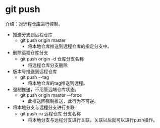 # git push
介绍：对远程仓库进行控制。
- 推送分支到远程仓库
    - git push origin master
        - 将本地仓库推送到远程仓库的指定分支中。
- 删除远程仓库分支
    - git push origin -d 仓库分支名称
        - 将远程仓库分支删除
- 版本号推送到远程仓库
    - git push --tag 
        - 将本地仓库的tag推送到远程。
- 强制推送，不用管远端仓库状态。
    - git push origin master --force
        - 此推送回强制推送，此行为不可逆。
- 将本地分支与远程分支进行关联
    - git push -u 远程仓库 分支名称
        - 将本地分支与远程分支进行关联，关联以后就可以进行push操作。
    
